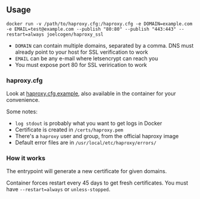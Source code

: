 ## Usage

    docker run -v /path/to/haproxy.cfg:/haproxy.cfg -e DOMAIN=example.com -e EMAIL=test@example.com --publish "80:80" --publish "443:443" --restart=always joelcogen/haproxy_ssl

- `DOMAIN` can contain multiple domains, separated by a comma. DNS must already point to your host for SSL verification to work
- `EMAIL` can be any e-mail where letsencrypt can reach you
- You must expose port 80 for SSL verirication to work

### haproxy.cfg

Look at [haproxy.cfg.example](./haproxy.cfg.example), also available in the container for your convenience.

Some notes:

- `log stdout` is probably what you want to get logs in Docker
- Certificate is created in `/certs/haproxy.pem`
- There's a `haproxy` user and group, from the official haproxy image
- Default error files are in `/usr/local/etc/haproxy/errors/`

### How it works

The entrypoint will generate a new certificate for given domains.

Container forces restart every 45 days to get fresh certificates. You must have `--restart=always` or `unless-stopped`.
